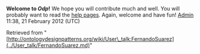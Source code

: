 __Welcome to _Odp_!__ We hope you will contribute much and well. 
You will probably want to read the [help pages](http://ontologydesignpatterns.org/wiki/Help:Contents "Help:Contents"). Again, welcome and have fun! [Admin](../User/ValentinaPresutti.md "User:ValentinaPresutti") 11:38, 21 February 2012 (UTC)





Retrieved from "[http://ontologydesignpatterns.org/wiki/User\_talk:FernandoSuarez](../User_talk/FernandoSuarez.md)"
